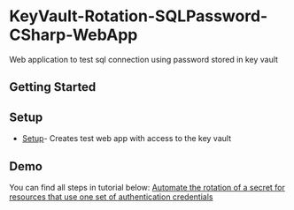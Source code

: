 # KeyVault-Rotation-SQLPassword-CSharp-WebApp

Web application to test sql connection using password stored in key vault

## Getting Started

## Setup

- [Setup](https://github.com/Azure-Samples/KeyVault-Rotation-SQLPassword-Csharp-WebApp/tree/master/ARM-Templates)- Creates test web app with access to the key vault

## Demo

You can find all steps in tutorial below:
[Automate the rotation of a secret for resources that use one set of authentication credentials](https://docs.microsoft.com/azure/key-vault/secrets/tutorial-rotation)


